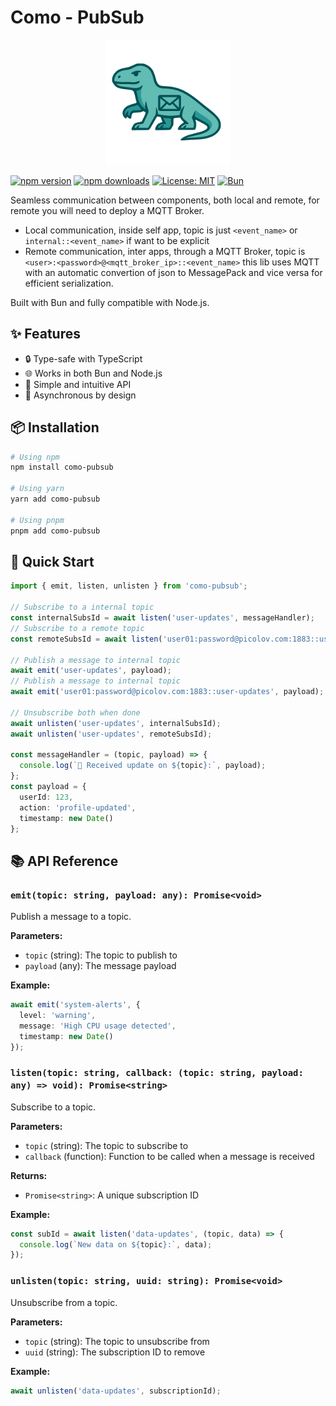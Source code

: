 # Como - PubSub
<div align="center">
  <img src="https://github.com/picolov/como-pubsub/blob/master/como.png" alt="Como PubSub Logo" width="200" />
</div>

[![npm version](https://img.shields.io/npm/v/como-pubsub.svg?style=flat-square)](https://www.npmjs.com/package/como-pubsub)
[![npm downloads](https://img.shields.io/npm/dm/como-pubsub.svg?style=flat-square)](https://www.npmjs.com/package/como-pubsub)
[![License: MIT](https://img.shields.io/badge/License-MIT-yellow.svg?style=flat-square)](https://opensource.org/licenses/MIT)
[![Bun](https://img.shields.io/badge/Bun-1.0.0-blue?style=flat-square)](https://bun.sh)

Seamless communication between components, both local and remote, for remote you will need to deploy a MQTT Broker.
- Local communication, inside self app, topic is just ```<event_name>``` or ```internal::<event_name>``` if want to be explicit
- Remote communication, inter apps, through a MQTT Broker, topic is ```<user>:<password>@<mqtt_broker_ip>::<event_name>```
this lib uses MQTT with an automatic convertion of json to MessagePack and vice versa for efficient serialization. 

Built with Bun and fully compatible with Node.js.

## ✨ Features

- 🔒 Type-safe with TypeScript
- 🌐 Works in both Bun and Node.js
- 🧩 Simple and intuitive API
- 🚀 Asynchronous by design

## 📦 Installation

```bash
# Using npm
npm install como-pubsub

# Using yarn
yarn add como-pubsub

# Using pnpm
pnpm add como-pubsub
```

## 🚀 Quick Start

```typescript
import { emit, listen, unlisten } from 'como-pubsub';

// Subscribe to a internal topic
const internalSubsId = await listen('user-updates', messageHandler);
// Subscribe to a remote topic
const remoteSubsId = await listen('user01:password@picolov.com:1883::user-updates', messageHandler);

// Publish a message to internal topic
await emit('user-updates', payload);
// Publish a message to internal topic
await emit('user01:password@picolov.com:1883::user-updates', payload);

// Unsubscribe both when done
await unlisten('user-updates', internalSubsId);
await unlisten('user-updates', remoteSubsId);

const messageHandler = (topic, payload) => {
  console.log(`📨 Received update on ${topic}:`, payload);
};
const payload = { 
  userId: 123,
  action: 'profile-updated',
  timestamp: new Date()
};
```

## 📚 API Reference

### `emit(topic: string, payload: any): Promise<void>`

Publish a message to a topic.

**Parameters:**
- `topic` (string): The topic to publish to
- `payload` (any): The message payload

**Example:**
```typescript
await emit('system-alerts', {
  level: 'warning',
  message: 'High CPU usage detected',
  timestamp: new Date()
});
```

### `listen(topic: string, callback: (topic: string, payload: any) => void): Promise<string>`

Subscribe to a topic.

**Parameters:**
- `topic` (string): The topic to subscribe to
- `callback` (function): Function to be called when a message is received

**Returns:**
- `Promise<string>`: A unique subscription ID

**Example:**
```typescript
const subId = await listen('data-updates', (topic, data) => {
  console.log(`New data on ${topic}:`, data);
});
```

### `unlisten(topic: string, uuid: string): Promise<void>`

Unsubscribe from a topic.

**Parameters:**
- `topic` (string): The topic to unsubscribe from
- `uuid` (string): The subscription ID to remove

**Example:**
```typescript
await unlisten('data-updates', subscriptionId);
```
